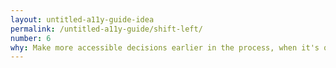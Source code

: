 ```yaml
---
layout: untitled-a11y-guide-idea
permalink: /untitled-a11y-guide/shift-left/
number: 6
why: Make more accessible decisions earlier in the process, when it's quicker and simpler.
---
```

